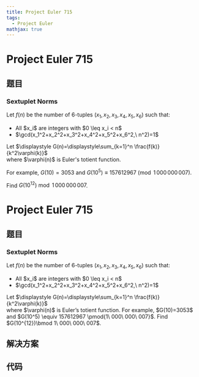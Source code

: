 ```yaml
---
title: Project Euler 715
tags:
  - Project Euler
mathjax: true
---
```

<escape><!-- more --></escape>
    
# Project Euler 715
## 题目
### Sextuplet Norms

Let $f(n)$ be the number of $6$-tuples $(x_1,x_2,x_3,x_4,x_5,x_6)$ such that:
<ul><li>All $x_i$ are integers with $0 \leq x_i < n$</li>
<li>$\gcd(x_1^2+x_2^2+x_3^2+x_4^2+x_5^2+x_6^2,\ n^2)=1$</li>
</ul>Let $\displaystyle G(n)=\displaystyle\sum_{k=1}^n \frac{f(k)}{k^2\varphi(k)}$<br />
where $\varphi(n)$ is Euler's totient function.

For example, $G(10)=3053$ and $G(10^5) \equiv 157612967 \pmod{1\,000\,000\,007}$.

Find $G(10^{12})\bmod 1\,000\,000\,007$.



# Project Euler 715
## 题目
### Sextuplet Norms

Let $f(n)$ be the number of $6$-tuples $(x_1,x_2,x_3,x_4,x_5,x_6)$ such that:
<ul>
<li>All $x_i$ are integers with $0 \leq x_i < n$</li>
<li>$\gcd(x_1^2+x_2^2+x_3^2+x_4^2+x_5^2+x_6^2,\ n^2)=1$</li>
</ul>
Let $\displaystyle G(n)=\displaystyle\sum_{k=1}^n \frac{f(k)}{k^2\varphi(k)}$<br>where $\varphi(n)$ is Euler’s totient function.
For example, $G(10)=3053$ and $G(10^5) \equiv 157612967 \pmod{1\ 000\ 000\ 007}$.
Find $G(10^{12})\bmod 1\ 000\ 000\ 007$.


## 解决方案


## 代码



